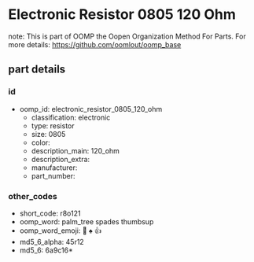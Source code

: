 # Electronic Resistor 0805 120 Ohm  

note: This is part of OOMP the Oopen Organization Method For Parts. For more details: https://github.com/oomlout/oomp_base

##  part details





### id
* oomp_id: electronic_resistor_0805_120_ohm
  * classification: electronic
  * type: resistor
  * size: 0805
  * color: 
  * description_main: 120_ohm
  * description_extra: 
  * manufacturer: 
  * part_number: 

### other_codes
* short_code: r8o121
* oomp_word: palm_tree spades thumbsup
* oomp_word_emoji: :palm_tree: :spades: :thumbsup:
* md5_6_alpha: 45r12
* md5_6: 6a9c16* 